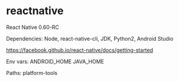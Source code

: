 # reactnative
React Native 0.60-RC

Dependencies:
  Node, react-native-cli, JDK, Python2, Android Studio
  
  https://facebook.github.io/react-native/docs/getting-started

Env vars:
  ANDROID_HOME
  JAVA_HOME

Paths:
  platform-tools
